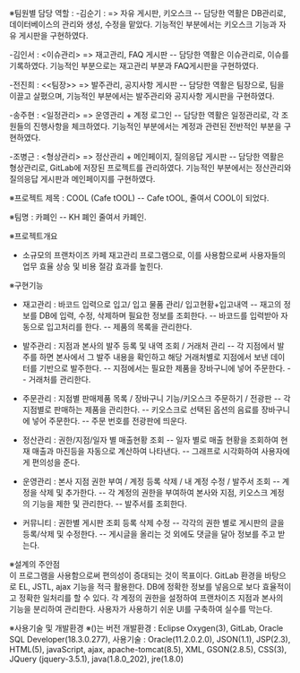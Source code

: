 ※팀원별 담당 역할 : 
-김순기 : <DB> => 자유 게시판, 키오스크
-- 담당한 역활은 DB관리로, 데이터베이스의 관리와 생성, 수정을 맡았다. 기능적인 부분에서는 키오스크 기능과 자유 게시판을 구현하였다.

-김인서 : <이슈관리> => 재고관리, FAQ 게시판
-- 담당한 역활은 이슈관리로, 이슈를 기록하였다. 기능적인 부분으로는 재고관리 부분과 FAQ게시판을 구현하였다.

-전진희 : <<팀장>> => 발주관리, 공지사항 게시판
-- 담당한 역활은 팀장으로, 팀을 이끌고 살폈으며, 기능적인 부분에서는 발주관리와 공지사항 게시판을 구현하였다.

-송주현 : <일정관리> => 운영관리 + 계정 로그인
-- 담당한 역활은 일정관리로, 각 조원들의 진행사항을 체크하였다. 기능적인 부분에서는 계정과 관련된 전반적인 부분을 구현하였다.

-조병근 : <형상관리> => 정산관리 + 메인페이지, 질의응답 게시판
-- 담당한 역활은 형상관리로, GitLab에 저장된 프로젝트를 관리하였다. 기능적인 부분에서는 정산관리와 질의응답 게시판과 메인페이지를 구현하였다.



※프로젝트 제목 : COOL (Cafe tOOL)
-- Cafe tOOL, 줄여서 COOL이 되었다.

※팀명 : 카폐인 
-- KH 폐인 줄여서 카폐인.

※프로젝트개요 
- 소규모의 프랜차이즈 카페 재고관리 프로그램으로, 이를 사용함으로써 사용자들의 업무 효율 상승 및 비용 절감 효과를 높힌다.

※구현기능 
- 재고관리 : 바코드 입력으로 입고/ 입고 물품 관리/ 입고현황+입고내역 
-- 재고의 정보를 DB에 입력, 수정, 삭제하며 필요한 정보를 조회한다. 
-- 바코드를 입력받아 자동으로 입고처리를 한다.
-- 제품의 목록을 관리한다.

- 발주관리 : 지점과 본사의 발주 등록 및 내역 조회 / 거래처 관리
-- 각 지점에서 발주를 하면 본사에서 그 발주 내용을 확인하고 해당 거래처별로 지점에서 보낸 데이터를 기반으로 발주한다. 
-- 지점에서는 필요한 제품을 장바구니에 넣어 주문한다.
-- 거래처를 관리한다.

- 주문관리 : 지점별 판매제품 목록 / 장바구니 기능/키오스크 주문하기 / 전광판
-- 각 지점별로 판매하는 제품을 관리한다.
-- 키오스크로 선택된 옵션의 음료를 장바구니에 넣어 주문한다. 
-- 주문 번호를 전광판에 띄운다.

- 정산관리 : 권한/지점/일자 별 매출현황 조회
-- 일자 별로 매출 현황을 조회하여 현재 매출과 마진등을 자동으로 계산하여 나타낸다.
-- 그래프로 시각화하여 사용자에게 편의성을 준다.

- 운영관리 : 본사 지점 권한 부여 / 계정 등록 삭제 / 내 계정 수정 / 발주서 조회
-- 계정을 삭제 및 추가한다.
-- 각 계정의 권한을 부여하여 본사와 지점, 키오스크 계정의 기능을 제한 및 관리한다.
-- 발주서를 조회한다.

- 커뮤니티 : 권한별 게시판 조회 등록 삭제 수정
-- 각각의 권한 별로 게시판의 글을 등록/삭제 및 수정한다.
-- 게시글을 올리는 것 외에도 댓글을 달아 정보를 주고 받는다.


※설계의 주안점  
이 프로그램을 사용함으로써 편의성이 증대되는 것이 목표이다.
GitLab 환경을 바탕으로 EL, JSTL, ajax 기능을 적극 활용한다.
DB에 정확한 정보를 넣음으로 보다 효율적이고 정확한 일처리를 할 수 있다.
각 계정의 권한을 설정하여 프랜차이즈 지점과 본사의 기능을 분리하여 관리한다.
사용자가 사용하기 쉬운 UI를 구축하여 실수를 막는다.


※사용기술 및 개발환경 
※()는 버전
개발환경 : Eclipse Oxygen(3), GitLab, Oracle SQL Developer(18.3.0.277), 
사용기술 : Oracle(11.2.0.2.0), JSON(1.1), JSP(2.3), HTML(5), javaScript, ajax, apache-tomcat(8.5), XML, GSON(2.8.5), CSS(3), JQuery (jquery-3.5.1), java(1.8.0_202), jre(1.8.0)